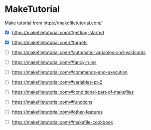 # MakeTutorial
Make tutorial from https://makefiletutorial.com/

- [x] https://makefiletutorial.com/#getting-started
- [x] https://makefiletutorial.com/#targets
- [ ] https://makefiletutorial.com/#automatic-variables-and-wildcards
- [ ] https://makefiletutorial.com/#fancy-rules
- [ ] https://makefiletutorial.com/#commands-and-execution
- [ ] https://makefiletutorial.com/#variables-pt-2
- [ ] https://makefiletutorial.com/#conditional-part-of-makefiles
- [ ] https://makefiletutorial.com/#functions
- [ ] https://makefiletutorial.com/#other-features
- [ ] https://makefiletutorial.com/#makefile-cookbook

